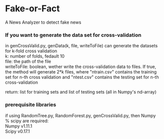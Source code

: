 # Fake-or-Fact
A News Analyzer to detect fake news

### If you want to generate the data set for cross-validation  
in genCrossValid.py, genData(k, file, writeToFile) can generate the datasets for k-fold cross validation  
k: number of folds, fedault 10  
file: the path of the file  
writeToFile: boolean, wether write the cross-validation data to files. If true, the method will generate 2*k files, where "ntrain.csv" contains the training set for n-th cross validation and "ntest.csv" contains the testing set for n-th cross-validation  
  
return: list for training sets and list of testing sets (all in Numpy's nd-array)


### prerequisite libraries  
if using RandomTree.py, RandomForest.py, genCrossValid.py, then Numpy % scipy are required:  
Numpy v1.11.1  
Scipy v0.17.1  
